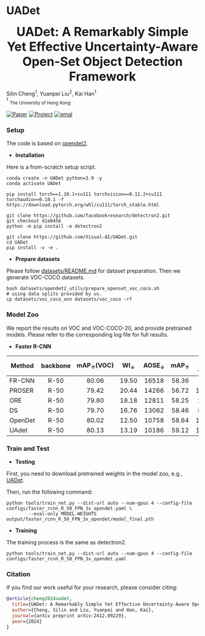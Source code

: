 # UADet

**<center><font size=6>UADet: A Remarkably Simple Yet Effective Uncertainty-Aware Open-Set Object Detection Framework</font></center>** 

Silin Cheng<sup>1</sup>, Yuanpei Liu<sup>2</sup>, Kai Han<sup>1</sup>  
<sup>1</sup> <sub>The University of Hong Kong</sub>

[![Paper](https://img.shields.io/badge/arXiv-2412.10028-brightgreen)](https://arxiv.org/abs/2412.09229)
[![Project](https://img.shields.io/badge/Project-red)](https://visual-ai.github.io/UADet/)
<a href="mailto: hnchengsilin@gmail.com">
        <img alt="emal" src="https://img.shields.io/badge/contact_me-email-yellow">
    </a>

### Setup

The code is based on [opendet2](https://github.com/csuhan/opendet2). 

* **Installation** 

Here is a from-scratch setup script.

```
conda create -n UADet python=3.9 -y
conda activate UADet

pip install torch==1.10.1+cu111 torchvision==0.11.2+cu111 torchaudio==0.10.1 -f https://download.pytorch.org/whl/cu111/torch_stable.html

git clone https://github.com/facebookresearch/detectron2.git
git checkout d1e0456
python -m pip install -e detectron2

git clone https://github.com/Visual-AI/UADet.git
cd UADet
pip install -v -e .
```

* **Prepare datasets** 

Please follow [datasets/README.md](datasets/README.md) for dataset preparation. Then we generate VOC-COCO datasets.

```
bash datasets/opendet2_utils/prepare_openset_voc_coco.sh
# using data splits provided by us.
cp datasets/voc_coco_ann datasets/voc_coco -rf
```

### Model Zoo

We report the results on VOC and VOC-COCO-20, and provide pretrained models. Please refer to the corresponding log file for full results.

* **Faster R-CNN**


| Method  | backbone | mAP<sub>&uarr;</sub>(VOC) | WI<sub>&darr;</sub> | AOSE<sub>&darr;</sub> | mAP<sub>&uarr;</sub> | U-AP<sub>&uarr;</sub> | U-Recall<sub>&uarr;</sub> |
|---------|:--------:|:-------------------------:|:-------------------:|:---------------------:|:--------------------:|:---------------------:|:------------------------:|
| FR-CNN  | R-50     | 80.06                     | 19.50               | 16518                 | 58.36                | 0                     | 0                        |
| PROSER  | R-50     | 79.42                     | 20.44               | 14266                 | 56.72                | 16.99                 | 37.34                    |
| ORE     | R-50     | 79.80                     | 18.18               | 12811                 | 58.25                | 2.60                  | -                        |
| DS      | R-50     | 79.70                     | 16.76               | 13062                 | 58.46                | 8.75                  | 19.80                    |
| OpenDet | R-50     | 80.02                     | 12.50               | 10758                 | 58.64                | 14.38                 | 37.65                    |
| UAdet   | R-50     | 80.13                     | 13.19               | 10186                 | 59.12                | 15.09                 | 59.03                    |

### Train and Test

* **Testing**

First, you need to download pretrained weights in the model zoo, e.g., [UADet](https://drive.google.com/file/d/1UKsSpo6gfM4NwnbGET60RkkjF_L5mwzN/view?usp=drive_link).

Then, run the following command:
```
python tools/train_net.py --dist-url auto --num-gpus 4 --config-file configs/faster_rcnn_R_50_FPN_3x_opendet.yaml \
        --eval-only MODEL.WEIGHTS output/faster_rcnn_R_50_FPN_3x_opendet/model_final.pth
```

* **Training**

The training process is the same as detectron2.
```
python tools/train_net.py --dist-url auto --num-gpus 4 --config-file configs/faster_rcnn_R_50_FPN_3x_opendet.yaml
```


### Citation

If you find our work useful for your research, please consider citing:

```BibTeX
@article{cheng2024uadet,
  title={UADet: A Remarkably Simple Yet Effective Uncertainty-Aware Open-Set Object Detection Framework},
  author={Cheng, Silin and Liu, Yuanpei and Han, Kai},
  journal={arXiv preprint arXiv:2412.09229},
  year={2024}
}
```